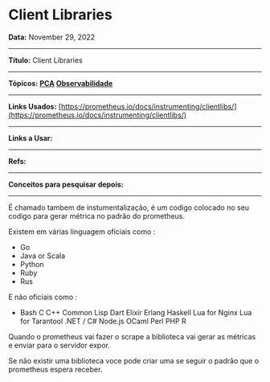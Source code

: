 # Client Libraries

**Data:** November 29, 2022 

---

**Título:** Client Libraries

---

**Tópicos: [PCA](../PCA%20cd9096bcdf954863a10bfe439deac163.md) [Observabilidade](https://www.notion.so/Observabilidade-e434a18920744e7da17617bc3c96b978)** 

---

**Links Usados:** [https://prometheus.io/docs/instrumenting/clientlibs/](https://prometheus.io/docs/instrumenting/clientlibs/)

---

**Links a Usar:** 

---

**Refs:** 

---

**Conceitos para pesquisar depois:** 

---

É chamado tambem de instumentalização, é um codigo colocado no seu codigo para gerar métrica no padrão do prometheus.

Existem em várias linguagem oficiais como :

- Go
- Java or Scala
- Python
- Ruby
- Rus

E não oficiais como :

- Bash
C
C++
Common Lisp
Dart
Elixir
Erlang
Haskell
Lua for Nginx
Lua for Tarantool
.NET / C#
Node.js
OCaml
Perl
PHP
R

Quando o prometheus vai fazer o scrape a biblioteca vai gerar as métricas e enviar para o servidor expor. 

Se não existir uma biblioteca voce pode criar uma se seguir o padrão que o prometheus espera receber.